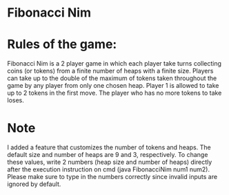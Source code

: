 # Fibonacci Nim
# Rules of the game:
Fibonacci Nim is a 2 player game in which each player take turns collecting coins (or tokens) from a finite number of heaps with a finite
size. Players can take up to the double of the maximum of tokens taken throughout the game by any player from only one chosen heap. Player
1 is allowed to take up to 2 tokens in the first move. The player who has no more tokens to take loses.
# Note
I added a feature that customizes the number of tokens and heaps. The default size and number of heaps are 9 and 3, respectively. To change these values, write 2 numbers (heap size and number of heaps) directly after the execution instruction on cmd (java FibonacciNim num1 num2). Please make sure to type in the numbers correctly since invalid inputs are ignored by default.
